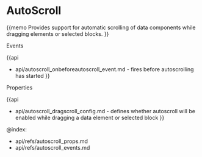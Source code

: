 AutoScroll 
=============


{{memo Provides support for automatic scrolling of data components while dragging elements or selected blocks. }}



<div class='h2'>Events</div>


{{api
- api/autoscroll_onbeforeautoscroll_event.md - fires before autoscrolling has started
}}


<div class='h2'>Properties</div>

{{api
- api/autoscroll_dragscroll_config.md - defines whether autoscroll will be enabled while dragging a data element or selected block
}}





@index:
- api/refs/autoscroll_props.md
- api/refs/autoscroll_events.md

